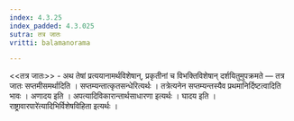 ```yaml
---
index: 4.3.25
index_padded: 4.3.025
sutra: तत्र जातः
vritti: balamanorama

---
```

<<तत्र जातः>> - अथ तेषां प्रत्ययानामर्थविशेषान्, प्रकृतीनां च विभक्तिविशेषान् दर्शयितुमुपक्रमते — तत्र जातः सप्तमीसमर्थादिति । सप्तम्यन्तात्कृतसन्धेरित्यर्थः । तत्रेत्यनेन सप्तम्यन्तस्यैव प्रथमानिर्दिष्टत्वादिति भावः । अणादय इति । अपत्यादिविकारान्तार्थसाधारणा इत्यर्थः । घादय इति ।राष्ट्रावारपारे॑त्यादिभिर्विशेषविहिता इत्यर्थः । 